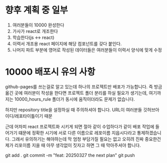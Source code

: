 # 향후 계획 중 일부
1. 여러분들이 10000 완성한다
2. 가사가 react로 개조한다
3. 학습한다(js <-> react)
4. 이력서 개조용 react 페이지에 해당 컴포넌트를 갖다 붙인다.
5. 나머지 파트 부분에 영어로 작성된 데이터들은 여러분들이 이력서 양식에 맞게 수정

# 10000 배포시 유의 사항
github-pages를 쓰는걸로 알고 있는데 하나의 프로젝트만 배포가 가능합니다. 즉 방금 옮긴 곳에 여러분이 작성을 한다면 프로젝트 폴더 분리를 하실 필요가 생기는데, 여기까지는 10000_hours_rule 폴더가 동시에 움직이더라도 문제가 없습니다. 

하지만 repository title을 설정하실 때 주의하셔야 합니다.
URL이 여러분들 깃허브아이디/레포타이틀이기 때문

근데 어차피 react 프로젝트화 시키게 되면 절아 같이 수업하다가 같이 배포 작업에 들어가기 떄문에 정확한 시기에 서로 다른 이름으로 레포이름 지읍시다라고 통제하겠습니다. 그래서 유의하기는 해야하는데 막 엄청 부담가질 필요는 없고 
오히려 진짜 중요한건 제가 리포이름 지을 때 아무 생각없이 짓자고 하면 그 때 막아주셔야 합니다. 

git add .
git commit -m "feat: 20250327 the next plan"
git push
